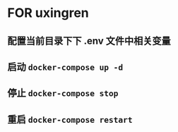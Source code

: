 # FOR uxingren

## 配置当前目录下下 .env 文件中相关变量

## 启动 `docker-compose up -d`

## 停止 `docker-compose stop`

## 重启 `docker-compose restart`

